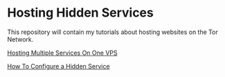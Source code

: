 # Hosting Hidden Services
This repository will contain my tutorials about hosting websites on the Tor Network.

[Hosting Multiple Services On One VPS](https://github.com/hwik2025/hidden-services/blob/main/hosting-multiple-services.md)

[How To Configure a Hidden Service](https://github.com/hwik2025/hidden-services/blob/main/how-to-configure-a-hidden-service.md)
